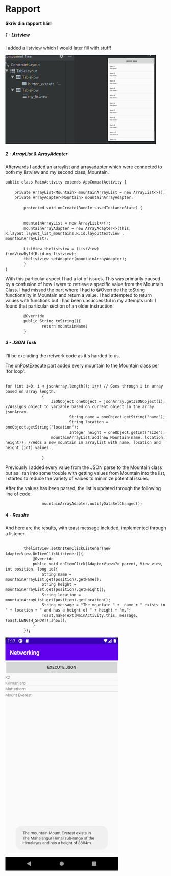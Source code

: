 
# Rapport

**Skriv din rapport här!**


##### 1 - Listview

I added a listview which I would later fill with stuff!

![](Listview.png)



##### 2 - ArrayList & ArrayAdapter

Afterwards I added an arraylist and arrayadapter which were connected to both my listview and my second class, Mountain.

```
public class MainActivity extends AppCompatActivity {

    private ArrayList<Mountain> mountainArrayList = new ArrayList<>();
    private ArrayAdapter<Mountain> mountainArrayAdapter;

        protected void onCreate(Bundle savedInstanceState) {


        mountainArrayList = new ArrayList<>();
        mountainArrayAdapter = new ArrayAdapter<>(this, R.layout.layout_list_mountains,R.id.layouttextview , mountainArrayList);

        ListView thelistview = (ListView) findViewById(R.id.my_listview);
        thelistview.setAdapter(mountainArrayAdapter);
        }
}
```

With this particular aspect I had a lot of issues. This was primarily caused by a confusion of how I were to retrieve a specific value from the Mountain Class.
I had missed the part where I had to @Override the toString functionality in Mountain and return a value. I had attempted to return values with functions but I had been unsuccessful in my attempts until I found that particular section of an older instruction.

```
        @Override
        public String toString(){
                return mountainName;
        }
```


##### 3 - JSON Task

I'll be excluding the network code as it's handed to us.

The onPostExecute part added every mountain to the Mountain class per 'for loop'. 

```

for (int i=0; i < jsonArray.length(); i++) // Goes through i in array based on array length.
                {
                    JSONObject oneObject = jsonArray.getJSONObject(i); //Assigns object to variable based on current object in the array jsonArray.
                            String name = oneObject.getString("name");
                            String location = oneObject.getString("location");
                            Integer height = oneObject.getInt("size");
                    mountainArrayList.add(new Mountain(name, location, height)); //Adds a new mountain in arraylist with name, location and height (int) values.

                }
```

Previously I added every value from the JSON parse to the Mountain class but as I ran into some trouble with getting values from Mountain into the list, I started to reduce the variety of values to minimize potential issues.

After the values has been parsed, the list is updated through the following line of code:

```
                mountainArrayAdapter.notifyDataSetChanged();
```

##### 4 - Results

And here are the results, with toast message included, implemented through a listener.

```

        thelistview.setOnItemClickListener(new AdapterView.OnItemClickListener(){
            @Override
            public void onItemClick(AdapterView<?> parent, View view, int position, long id){
                String name = mountainArrayList.get(position).getName();
                String height = mountainArrayList.get(position).getHeight();
                String location = mountainArrayList.get(position).getLocation();
                String message = "The mountain " +  name + " exists in " + location + " and has a height of " + height + "m.";
                Toast.makeText(MainActivity.this, message, Toast.LENGTH_SHORT).show();
            }
        });

```



![](App.png)